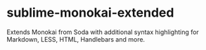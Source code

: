 sublime-monokai-extended
========================

Extends Monokai from Soda with additional syntax highlighting for Markdown, LESS, HTML, Handlebars and more.
